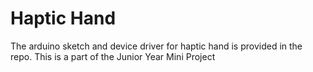 # Haptic Hand

The arduino sketch and device driver for haptic hand is provided in the repo. This is a part of the Junior Year Mini Project
